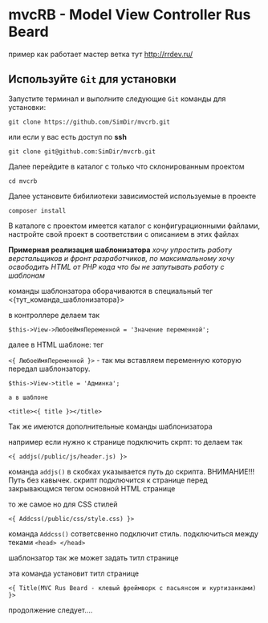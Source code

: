 # mvcRB - Model View Controller **Rus Beard** 

пример как работает мастер ветка тут http://rrdev.ru/

## Используйте `Git` для установки

Запустите терминал и выполните следующие `Git` команды для установки:
```
git clone https://github.com/SimDir/mvcrb.git
```
или если у вас есть доступ по **ssh**
```
git clone git@github.com:SimDir/mvcrb.git
```
Далее перейдите в каталог с только что склонированным проектом
```
cd mvcrb
```
Далее установите бибилиотеки зависимостей используемые в проекте
```
composer install
```


В каталоге с проектом имеется каталог с конфигурационными файлами, настройте свой проект в соответствии с описанием в этих файлах

**Примерная реализация шаблонизатора**
*хочу упростить работу верстальщиков и фронт разработчиков, по максимальному хочу освободить HTML от PHP кода что бы не запутывать работу с шаблонам*

команды шаблонзатора оборачиваются в специальный тег <{тут_команда_шаблонизатора}> 


в контроллере делаем так 

`$this->View->ЛюбоеИмяПеременной = 'Значение переменной';`

далее в HTML шаблоне:
тег 

`<{ ЛюбоеИмяПеременной }>` - так мы вставляем переменную которую передал шаблонзатору.

```
$this->View->title = 'Админка';

а в шаблоне

<title><{ title }></title>
```

Так же имеются дополнительные команды шаблонизатора

например если нужно к странице подключить скрпт:
то делаем так 
```
<{ addjs(/public/js/header.js) }>
```
команда `addjs()` в скобках указывается путь до скрипта. ВНИМАНИЕ!!! Путь без кавычек. скрипт подключится к странице перед закрывающмся тегом </body> основной HTML странице


то же самое но для CSS стилей
```
<{ Addcss(/public/css/style.css) }>
```
команда `Addcss()` сответсвенно подключит стиль. подключиться между теками `<head> </head>`

шаблонзатор так же может задать титл странице

эта команда установит титл странице 
```
<{ Title(MVC Rus Beard - клевый фреймворк с пасьянсом и куртизанками) }>
```

продолжение следует....